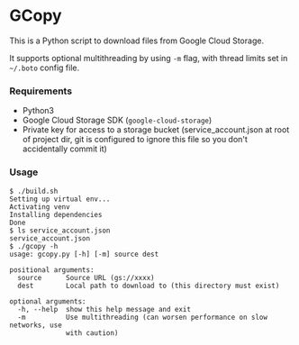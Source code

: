 # GCopy

This is a Python script to download files from Google Cloud Storage. 

It supports optional multithreading by using `-m` flag, with thread limits set in `~/.boto` config file.

### Requirements
* Python3
* Google Cloud Storage SDK (`google-cloud-storage`)
* Private key for access to a storage bucket (service_account.json at root of project dir, git is configured to ignore this file so you don't accidentally commit it)

### Usage
```commandline
$ ./build.sh
Setting up virtual env...
Activating venv
Installing dependencies
Done
$ ls service_account.json
service_account.json
$ ./gcopy -h
usage: gcopy.py [-h] [-m] source dest

positional arguments:
  source      Source URL (gs://xxxx)
  dest        Local path to download to (this directory must exist)

optional arguments:
  -h, --help  show this help message and exit
  -m          Use multithreading (can worsen performance on slow networks, use
              with caution)
```
